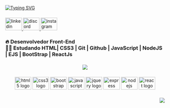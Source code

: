 [![Typing SVG](https://readme-typing-svg.demolab.com?font=Fira+Code+&weight=900&size=28&duration=3000&pause=1500&center=true&width=500&lines=Ol%C3%A1+me+chamo+Maikon+Nat%C3%A3;tenho+25+anos;sou+Desenvolvedor+Front-End;trabalho+com+linguagens+como;React+%7C+Javascript+%7C+CSS+)](https://git.io/typing-svg)

###

<div align="left">
  <a href="https://www.linkedin.com/in/dgmaikondev/" target="_blank">
    <img src="https://raw.githubusercontent.com/maurodesouza/profile-readme-generator/master/src/assets/icons/social/linkedin/default.svg" width="52" height="40" alt="linkedin logo"  />
  </a>
  <a href="https://www.discordapp.com/users/7984" target="_blank">
    <img src="https://raw.githubusercontent.com/maurodesouza/profile-readme-generator/master/src/assets/icons/social/discord/default.svg" width="52" height="40" alt="discord logo"  />
  </a>
  <a href="https://www.instagram.com/dgmaikon/" target="_blank">
    <img src="https://raw.githubusercontent.com/maurodesouza/profile-readme-generator/master/src/assets/icons/social/instagram/default.svg" width="52" height="40" alt="instagram logo"  />
  </a>
</div>

###

<h3 align="left">🔥 Desenvolvedor Front-End<br>👨‍🎓 Estudando HTML| CSS3 | Git | Github | JavaScript | NodeJS | EJS | BootStrap | ReactJs </h3>

###

<div align="center">
  <img src="https://github-stats-alpha.vercel.app/api?username=dgmaikon&cc=transparent&tc=294a92&ic=4d237f&bc=000" />

###

<div align="center">
  <img src="https://cdn.jsdelivr.net/gh/devicons/devicon/icons/html5/html5-original.svg" height="40" width="52" alt="html5 logo"  />
  <img src="https://cdn.jsdelivr.net/gh/devicons/devicon/icons/css3/css3-original.svg" height="40" width="52" alt="css3 logo"  />
  <img src="https://cdn.jsdelivr.net/gh/devicons/devicon/icons/bootstrap/bootstrap-original.svg" height="40" width="52" alt="bootstrap logo"  />
  <img src="https://cdn.jsdelivr.net/gh/devicons/devicon/icons/javascript/javascript-original.svg" height="40" width="52" alt="javascript logo"  />
  <img src="https://cdn.jsdelivr.net/gh/devicons/devicon/icons/jquery/jquery-original.svg" height="40" width="52" alt="jquery logo"  />
  <img src="https://cdn.jsdelivr.net/gh/devicons/devicon/icons/express/express-original.svg" height="40" width="52" alt="express logo"  />
  <img src="https://cdn.jsdelivr.net/gh/devicons/devicon/icons/nodejs/nodejs-original.svg" height="40" width="52" alt="nodejs logo"  />
  <img src="https://cdn.jsdelivr.net/gh/devicons/devicon/icons/react/react-original.svg" height="40" width="52" alt="react logo"  />
</div>

###

<div align="right">
  <img src="https://visitor-badge.laobi.icu/badge?page_id=dgmaikon.dgmaikon&right_color=darkgreen&left_text=Visitas"  />
</div>

###
